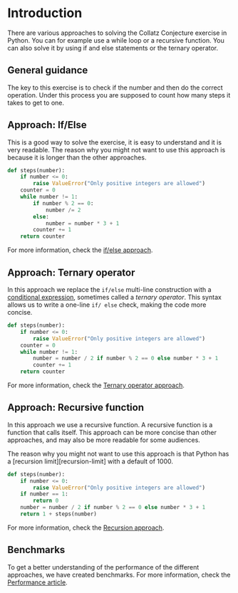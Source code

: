 # Introduction

There are various approaches to solving the Collatz Conjecture exercise in Python.
You can for example use a while loop or a recursive function.
You can also solve it by using if and else statements or the ternary operator.

## General guidance

The key to this exercise is to check if the number and then do the correct operation.
Under this process you are supposed to count how many steps it takes to get to one.

## Approach: If/Else

This is a good way to solve the exercise, it is easy to understand and it is very readable.
The reason why you might not want to use this approach is because it is longer than the other approaches.

```python
def steps(number):
    if number <= 0:
        raise ValueError("Only positive integers are allowed")
    counter = 0
    while number != 1:
        if number % 2 == 0:
            number /= 2
        else:
            number = number * 3 + 1
        counter += 1
    return counter
```

For more information, check the [if/else approach][approach-if-else].

## Approach: Ternary operator

In this approach we replace the `if/else` multi-line construction with a [conditional expression][conditional-expression], sometimes called a _ternary operator_.
This syntax allows us to write a one-line `if/ else` check, making the code more concise.

```python
def steps(number):
    if number <= 0:
        raise ValueError("Only positive integers are allowed")
    counter = 0
    while number != 1:
        number = number / 2 if number % 2 == 0 else number * 3 + 1
        counter += 1
    return counter
```

For more information, check the [Ternary operator approach][approach-ternary-operator].

## Approach: Recursive function

In this approach we use a recursive function.
A recursive function is a function that calls itself.
This approach can be more concise than other approaches, and may also be more readable for some audiences.

The reason why you might not want to use this approach is that Python has a [recursion limit][recursion-limit] with a default of 1000.

```python
def steps(number):
    if number <= 0:
        raise ValueError("Only positive integers are allowed")
    if number == 1:
        return 0
    number = number / 2 if number % 2 == 0 else number * 3 + 1
    return 1 + steps(number)
```

For more information, check the [Recursion approach][approach-recursion].

## Benchmarks

To get a better understanding of the performance of the different approaches, we have created benchmarks.
For more information, check the [Performance article][performance-article].

[approach-if-else]: https://exercism.org/tracks/python/exercises/collatz-conjecture/approaches/if-else
[approach-recursion]: https://exercism.org/tracks/python/exercises/collatz-conjecture/approaches/recursion
[approach-ternary-operator]: https://exercism.org/tracks/python/exercises/collatz-conjecture/approaches/ternary-operator
[conditional-expression]: https://docs.python.org/3/reference/expressions.html#conditional-expressions
[performance-article]: https://exercism.org/tracks/python/exercises/collatz-conjecture/articles/performance

